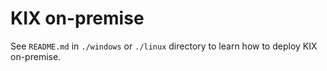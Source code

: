 # KIX on-premise

See `README.md` in `./windows` or `./linux` directory to learn how to deploy KIX on-premise.
